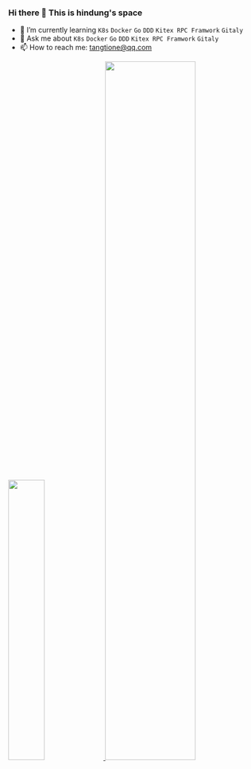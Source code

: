 ### Hi there 👋 This is hindung's space

<!--
**hindungWang/hindungWang** is a ✨ _special_ ✨ repository because its `README.md` (this file) appears on your GitHub profile.

Here are some ideas to get you started:

- 🔭 I’m currently working on ...
- 🌱 I’m currently learning ...
- 👯 I’m looking to collaborate on ...
- 🤔 I’m looking for help with ...
- 💬 Ask me about ...
- 📫 How to reach me: ...
- 😄 Pronouns: ...
- ⚡ Fun fact: ...
-->



- 🌱 I’m currently learning `K8s` `Docker` `Go` `DDD` `Kitex RPC Framwork` `Gitaly` 
- 💬 Ask me about `K8s` `Docker` `Go` `DDD` `Kitex RPC Framwork` `Gitaly` 
- 📫 How to reach me: tangtione@qq.com


<!--
[![Anurag's GitHub stats](https://github-readme-stats.vercel.app/api?username=yuyicai&count_private=true&show_icons=true)](https://github.com/anuraghazra/github-readme-stats
-->
<a href="https://github.com/hindungWang">
  <image width='38%' src="https://github-readme-stats.vercel.app/api?username=hindungWang&count_private=true&show_icons=true&include_all_commits=false&hide_border=true&hide=contribs&theme=vue" />
</a>
<a href="https://github.com/hindungWang">
  <image width='60%' src="https://cdn.jsdelivr.net/gh/hindungWang/hindungWang@snake-game/github-contribution-grid-snake.svg" />
</a>

